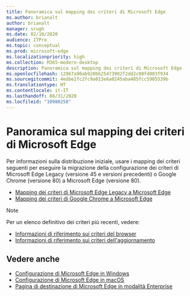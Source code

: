 ```yaml
---
title: Panoramica sul mapping dei criteri di Microsoft Edge
ms.author: brianalt
author: brianalt
manager: srugh
ms.date: 02/10/2020
audience: ITPro
ms.topic: conceptual
ms.prod: microsoft-edge
ms.localizationpriority: high
ms.collection: M365-modern-desktop
description: Panoramica sul mapping dei criteri di Microsoft Edge
ms.openlocfilehash: 12967a90ab920bb25473902f2dd2c08fd003f934
ms.sourcegitcommit: 4edbe2fc2fc9a013e6a0245aba485fcc5905539b
ms.translationtype: HT
ms.contentlocale: it-IT
ms.lasthandoff: 08/31/2020
ms.locfileid: "10980258"
---
```

# Panoramica sul mapping dei criteri di Microsoft Edge

Per informazioni sulla distribuzione iniziale, usare i mapping dei criteri seguenti per eseguire la migrazione della configurazione dei criteri di Microsoft Edge Legacy (versione 45 e versioni precedenti) o Google Chrome (versione 80) a Microsoft Edge (versione 80).

- [Mapping dei criteri di Microsoft Edge Legacy a Microsoft Edge](microsoft-edge-policy-map-legacy-to-newedge.md)
- [Mapping dei criteri di Google Chrome a Microsoft Edge](microsoft-edge-policy-map-chrome-to-newedge.md)

> [!NOTE]
> Per un elenco definitivo dei criteri più recenti, vedere:
> - [Informazioni di riferimento sui criteri del browser](microsoft-edge-policies.md)
> - [Informazioni di riferimento sui criteri dell'aggiornamento](microsoft-edge-update-policies.md)

##  <a name="see-also"></a>Vedere anche
- [Configurazione di Microsoft Edge in Windows](configure-microsoft-edge.md)
- [Configurazione di Microsoft Edge in macOS](configure-microsoft-edge-on-mac.md)
- [Pagina di destinazione di Microsoft Edge in modalità Enterprise](https://aka.ms/EdgeEnterprise)
